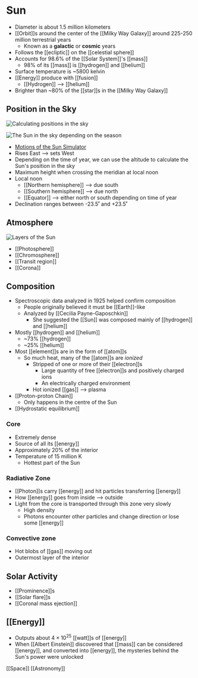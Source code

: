 # Sun

- Diameter is about 1.5 million kilometers
- [[Orbit]]s around the center of the [[Milky Way Galaxy]] around 225-250 million terrestrial years
  - Known as a **galactic** or **cosmic** years
- Follows the [[ecliptic]] on the [[celestial sphere]]
- Accounts for 98.6% of the [[Solar System]]'s [[mass]]
  - 98% of its [[mass]] is [[hydrogen]] and [[helium]]
- Surface temperature is ~5800 kelvin
- [[Energy]] produce with [[fusion]]
  - [[Hydrogen]] --> [[helium]]
- Brighter than ~80% of the [[star]]s in the [[Milky Way Galaxy]]

## Position in the Sky

![Calculating positions in the sky](/assets/second-brain/2020-10-01-11-06-46.png)

![The Sun in the sky depending on the season](/assets/second-brain/2020-10-10-17-47-26.png)

- [Motions of the Sun Simulator](https://astro.unl.edu/naap/motion3/animations/sunmotions.html)
- Rises East --> sets West
- Depending on the time of year, we can use the altitude to calculate the Sun's position in the sky
- Maximum height when crossing the meridian at local noon
- Local noon
  - [[Northern hemisphere]] --> due south
  - [[Southern hemisphere]] --> due north
  - [[Equator]] --> either north or south depending on time of year
- Declination ranges between -23.5˚ and +23.5˚

## Atmosphere

![Layers of the Sun](/assets/second-brain/2020-10-23-14-09-33.png)

- [[Photosphere]]
- [[Chromosphere]]
- [[Transit region]]
- [[Corona]]

## Composition

- Spectroscopic data analyzed in 1925 helped confirm composition
  - People originally believed it must be [[Earth]]-like
  - Analyzed by [[Cecilia Payne-Gaposchkin]]
    - She suggested the [[Sun]] was composed mainly of [[hydrogen]] and [[helium]]
- Mostly [[hydrogen]] and [[helium]]
  - ~73% [[hydrogen]]
  - ~25% [[helium]]
- Most [[element]]s are in the form of [[atom]]s
  - So much heat, many of the [[atom]]s are *ionized*
    - Stripped of one or more of their [[electron]]s
      - Large quantity of free [[electron]]s and positively charged ions
      - An electrically charged environment
    - Hot ionized [[gas]] --> plasma
- [[Proton-proton Chain]]
  - Only happens in the centre of the Sun
- [[Hydrostatic equilibrium]]

### Core

- Extremely dense
- Source of all its [[energy]]
- Approximately 20% of the interior
- Temperature of 15 million K
  - Hottest part of the Sun

### Radiative Zone

- [[Photon]]s carry [[energy]] and hit particles transferring [[energy]]
- How [[energy]] goes from inside --> outside
- Light from the core is transported through this zone very slowly
  - High density
  - Photons encounter other particles and change direction or lose some [[energy]]

### Convective zone

- Hot blobs of [[gas]] moving out
- Outermost layer of the interior

## Solar Activity

- [[Prominence]]s
- [[Solar flare]]s
- [[Coronal mass ejection]]

## [[Energy]]

- Outputs about $4 \times 10^{25}$ [[watt]]s of [[energy]]
- When [[Albert Einstein]] discovered that [[mass]] can be considered [[energy]], and converted into [[energy]], the mysteries behind the Sun's power were unlocked

[[Space]] [[Astronomy]]

